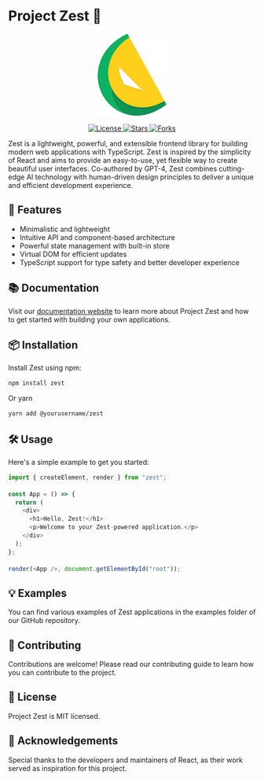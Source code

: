 # Project Zest 🍋

<p align="center">
  <img src="/assets/logo-small.png" alt="Zest Logo" width="140">
</p>

<p align="center">
  <a href="https://github.com/yourusername/project-zest/blob/main/LICENSE">
    <img src="https://img.shields.io/github/license/yourusername/project-zest" alt="License">
  </a>
  <a href="https://github.com/yourusername/project-zest/stargazers">
    <img src="https://img.shields.io/github/stars/yourusername/project-zest" alt="Stars">
  </a>
  <a href="https://github.com/yourusername/project-zest/network/members">
    <img src="https://img.shields.io/github/forks/yourusername/project-zest" alt="Forks">
  </a>
</p>

Zest is a lightweight, powerful, and extensible frontend library for building modern web applications with TypeScript. Zest is inspired by the simplicity of React and aims to provide an easy-to-use, yet flexible way to create beautiful user interfaces. Co-authored by GPT-4, Zest combines cutting-edge AI technology with human-driven design principles to deliver a unique and efficient development experience.

## 🚀 Features

- Minimalistic and lightweight
- Intuitive API and component-based architecture
- Powerful state management with built-in store
- Virtual DOM for efficient updates
- TypeScript support for type safety and better developer experience

## 📚 Documentation

Visit our [documentation website](https://your-documentation-url.com) to learn more about Project Zest and how to get started with building your own applications.

## 📦 Installation

Install Zest using npm:

```bash
npm install zest
```

Or yarn

```bash
yarn add @yourusername/zest
```

## 🛠️ Usage

Here's a simple example to get you started:

```typescript
import { createElement, render } from "zest";

const App = () => {
  return (
    <div>
      <h1>Hello, Zest!</h1>
      <p>Welcome to your Zest-powered application.</p>
    </div>
  );
};

render(<App />, document.getElementById("root"));
```

## 💡 Examples

You can find various examples of Zest applications in the examples folder of our GitHub repository.

## 🤝 Contributing

Contributions are welcome! Please read our contributing guide to learn how you can contribute to the project.

## 📃 License

Project Zest is MIT licensed.

## 🙌 Acknowledgements

Special thanks to the developers and maintainers of React, as their work served as inspiration for this project.
